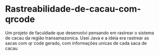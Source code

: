 # Rastreabilidade-de-cacau-com-qrcode
Um projeto de faculdade que desenvolvi pensando em rastrear o sistema de cacau da região transamazonica. Usei Java e a ideia era rastrear as sacas com qr code gerado, com informações unicas de cada saca de cacau
